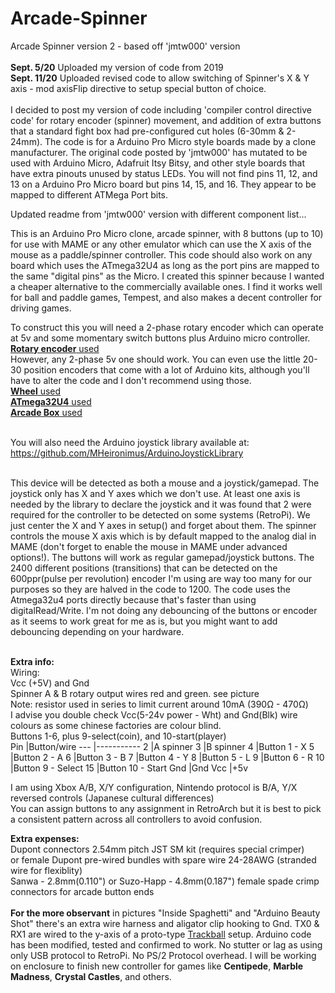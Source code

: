 # Arcade-Spinner
Arcade Spinner version 2 - based off 'jmtw000' version <br/><br/>
**Sept. 5/20** Uploaded my version of code from 2019 <br/>
**Sept. 11/20** Uploaded revised code to allow switching of Spinner's X & Y axis - mod axisFlip directive to setup special button of choice. <br/><br/>
I decided to post my version of code including 'compiler control directive code' for rotary encoder (spinner) movement, and addition of extra buttons that a standard fight box had pre-configured cut holes (6-30mm & 2-24mm). The code is for a Arduino Pro Micro style boards made by a clone manufacturer. The original code posted by 'jmtw000' has mutated to be used with Arduino Micro, Adafruit Itsy Bitsy, and other style boards that have extra pinouts unused by status LEDs. You will not find pins 11, 12, and 13 on a   Arduino Pro Micro board but pins 14, 15, and 16. They appear to be mapped to different ATMega Port bits. 

Updated readme from 'jmtw000' version with different component list...

This is an Arduino Pro Micro clone, arcade spinner, with 8 buttons (up to 10) for use with MAME or any other emulator which can use the X axis of the mouse as a paddle/spinner controller. This code should also work on any board which uses the ATmega32U4 as long as the port pins are mapped to the same "digital pins" as the Micro. I created this spinner because I wanted a cheaper alternative to the commercially available ones. I find it works well for ball and paddle games, Tempest, and also makes a decent controller for driving games.

To construct this you will need a 2-phase rotary encoder which can operate at 5v and some momentary switch buttons plus Arduino micro controller.<br/> 
[**Rotary encoder** used](https://www.amazon.ca/gp/product/B00IJ788AA/ref=ppx_yo_dt_b_asin_title_o07_s00?ie=UTF8&psc=1)<br/>
However, any 2-phase 5v one should work. You can even use the little 20-30 position encoders that come with a lot of Arduino kits, although you'll have to alter the code and I don't recommend using those.<br/> 
[**Wheel** used](https://www.amazon.ca/gp/product/B07DPDJHR6/ref=ppx_yo_dt_b_asin_title_o06_s00?ie=UTF8&psc=1)<br/>
[**ATmega32U4** used](https://www.amazon.ca/gp/product/B01N4TVIQX/ref=ppx_yo_dt_b_asin_title_o02_s00?ie=UTF8&psc=1)<br/> 
[**Arcade Box** used](https://www.amazon.ca/gp/product/B07HRS9BFK/ref=ppx_yo_dt_b_asin_image_o01_s00?ie=UTF8&psc=1)<br/><br/>

You will also need the Arduino joystick library available at: https://github.com/MHeironimus/ArduinoJoystickLibrary<br/><br/>

This device will be detected as both a mouse and a joystick/gamepad. The joystick only has X and Y axes which we don't use. At least one axis is needed by the library to declare the joystick and it was found that 2 were required for the controller to be detected on some systems (RetroPi). We just center the X and Y axes in setup() and forget about them. The spinner controls the mouse X axis which is by default mapped to the analog dial in MAME (don't forget to enable the mouse in MAME under advanced options!). The buttons will work as regular gamepad/joystick buttons. The 2400 different positions (transitions) that can be detected on the 600ppr(pulse per revolution) encoder I'm using are way too many for our purposes so they are halved in the code to 1200. The code uses the Atmega32u4 ports directly because that's faster than using digitalRead/Write. I'm not doing any debouncing of the buttons or encoder as it seems to work great for me as is, but you might want to add debouncing depending on your hardware.<br/><br/>

**Extra info:**<br/>
Wiring: <br/>
Vcc (+5V) and Gnd<br/>
Spinner A & B rotary output wires red and green. see picture <br/>
Note: resistor used in series to limit current around 10mA (390Ω	- 470Ω)  
I advise you double check Vcc(5-24v power - Wht) and Gnd(Blk) wire colours as some chinese factories are colour blind.<br/>
Buttons 1-6, plus 9-select(coin), and 10-start(player)<br/>
Pin |Button/wire
--- |-----------
2   |A spinner
3   |B spinner
4   |Button 1 - X
5   |Button 2 - A
6   |Button 3 - B
7   |Button 4 - Y
8   |Button 5 - L
9   |Button 6 - R
10  |Button 9 - Select
15  |Button 10 - Start
Gnd |Gnd
Vcc |+5v  <br/>

I am using Xbox A/B, X/Y configuration, Nintendo protocol is B/A, Y/X reversed controls (Japanese cultural differences)  
You can assign buttons to any assignment in RetroArch but it is best to pick a consistent pattern across all controllers to avoid confusion.  <br/>
 
**Extra expenses:**  
Dupont connectors 2.54mm pitch JST SM kit (requires special crimper)  
or female Dupont pre-wired bundles with spare wire 24-28AWG (stranded wire for flexiblity)  
Sanwa - 2.8mm(0.110") or Suzo-Happ - 4.8mm(0.187") female spade crimp connectors for arcade button ends 
<br/><br/>
**For the more observant** in pictures "Inside Spaghetti" and "Arduino Beauty Shot" there's an extra wire harness and aligator clip hooking to Gnd. TX0 & RX1 are wired to the y-axis of a proto-type [Trackball](https://www.amazon.ca/gp/product/B00F1YQH6G/ref=ppx_yo_dt_b_asin_title_o01_s00?ie=UTF8&psc=1) setup. Arduino code has been modified, tested and confirmed to work. No stutter or lag as using only USB protocol to RetroPi. No PS/2 Protocol overhead. I will be working on enclosure to finish new controller for games like **Centipede**, **Marble Madness**, **Crystal Castles**, and others.  
